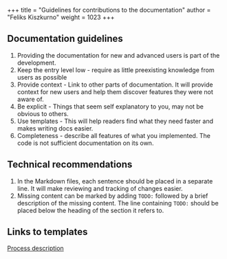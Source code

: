 +++
title = "Guidelines for contributions to the documentation"
author = "Feliks Kiszkurno"
weight = 1023
+++

## Documentation guidelines

1. Providing the documentation for new and advanced users is part of the development.
2. Keep the entry level low - require as little preexisting knowledge from users as possible
3. Provide context - Link to other parts of documentation.
   It will provide context for new users and help them discover features they were not aware of.
4. Be explicit - Things that seem self explanatory to you, may not be obvious to others.
5. Use templates - This will help readers find what they need faster and makes writing docs easier.
6. Completeness - describe all features of what you implemented.
   The code is not sufficient documentation on its own.

## Technical recommendations

1. In the Markdown files, each sentence should be placed in a separate line.
It will make reviewing and tracking of changes easier.
2. Missing content can be marked by adding `TODO:` followed by a brief description of the missing content.
The line containing `TODO:` should be placed below the heading of the section it refers to.

## Links to templates

[Process description](https://gitlab.opengeosys.org/ogs/ogs/-/tree/master/web/content/docs/devguide/documentation/docs-guidelines/templates/process/index.md)
